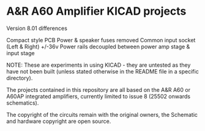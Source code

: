 # A&R A60 Amplifier KICAD projects

Version 8.01 differences

Compact style PCB Power & speaker fuses removed Common input socket (Left & Right) +/-36v Power rails decoupled between power amp stage & input stage

NOTE: These are experiments in using KICAD - they are untested as they have not been built (unless stated otherwise in the README file in a specific directory).

The projects contained in this repository are all based on the A&R A60 or A60AP integrated amplifiers, currently limited to issue 8 (25502 onwards schematics).

The copyright of the circuits remain with the original owners, the Schematic and hardware copyright are open source.
